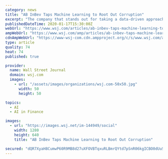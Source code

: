 ```yaml
---
category: news
title: "AB InBev Taps Machine Learning to Root Out Corruption"
excerpt: "The company that stands out for taking a data-driven approach to preventing bribery and corruption isn’t part of the tech sector. In fact, its product predates the wheel."
publishedDateTime: 2020-01-17T15:30:00Z
webUrl: "https://www.wsj.com/articles/ab-inbev-taps-machine-learning-to-root-out-corruption-11579257001"
ampWebUrl: "https://www.wsj.com/amp/articles/ab-inbev-taps-machine-learning-to-root-out-corruption-11579257001"
cdnAmpWebUrl: "https://www-wsj-com.cdn.ampproject.org/c/s/www.wsj.com/amp/articles/ab-inbev-taps-machine-learning-to-root-out-corruption-11579257001"
type: article
quality: 74
heat: 74
published: true

provider:
  name: Wall Street Journal
  domain: wsj.com
  images:
    - url: "/assets/images/organizations/wsj.com-50x50.jpg"
      width: 50
      height: 50

topics:
  - AI
  - AI in Finance

images:
  - url: "https://images.wsj.net/im-144949/social"
    width: 1280
    height: 640
    title: "AB InBev Taps Machine Learning to Root Out Corruption"

secured: "dQR7XyaH8CumwP60R9MB8d27uXFOVBTqxuRLBmrQYtd7pSnR06kgICBO0dUuSExSHKlDe4OD75S8cn+GzaV/spBnqZNOQyc4qKUc5Uk7iwe6TiC/lHFPbqBmOVMCQ3pakMqwDuVleG58oHYP7Xu1JsXpMFgTcPnEsHAmapdOyMcrPx8MyD25QoQwP6ZdTaNX8uokDQ3AB8lYkA14Sl+4gnpxhaITF54YDMq3ZfAlYH+GM15Y3NRO0uLP7MdzzKhjDV7to/2Ota4xI7e3FYQGJMgTP3PzBdoTzhgL3BlOouwhmmprJ+Rwms5qNej2aDN3;JEMajaMbpnmdBF9bIaxsxg=="
---
```


